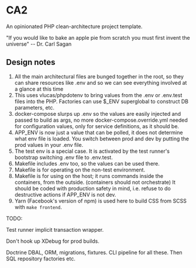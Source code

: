 # CA2

An opinionated PHP clean-architecture project template. 

"If you would like to bake an apple pie from scratch you must first invent the universe"
-- Dr. Carl Sagan

## Design notes

1. All the main architectural files are bunged together in the root, so they can share resources 
like .env and so we can see everything involved at a glance at this time
1. This uses vlucas/phpdotenv to bring values from the .env or .env.test files into the PHP. 
Factories can use $_ENV superglobal to construct DB parameters, etc.
1. docker-compose slurps up .env so the values are easily injected and passed to build as args, 
no more docker-compose.override.yml needed for configuration values, only for service definitions, as it should be.
1. APP_ENV is now just a value that can be polled, it does not determine what env file is loaded.
You switch between prod and dev by putting the prod values in your .env file. 
1. The test env is a special case. It is activated by the test runner's bootstrap switching .env file to .env.test.
1. Makefile includes .env too, so the values can be used there.
1. Makefile is for operating on the non-test environment. 
1. Makefile is for using on the host; it runs commands inside the containers, from the outside. (containers should not orchestrate)
It should be coded with production safety in mind, i.e. refuse to do destructive actions if APP_ENV is not dev.
1. Yarn (Facebook's version of npm) is used here to build CSS from SCSS with `make frontend`.

TODO:

Test runner implicit transaction wrapper.

Don't hook up XDebug for prod builds.

Doctrine DBAL, ORM, migrations, fixtures. CLI pipeline for all these. 
Then SQL repository factories etc.

 